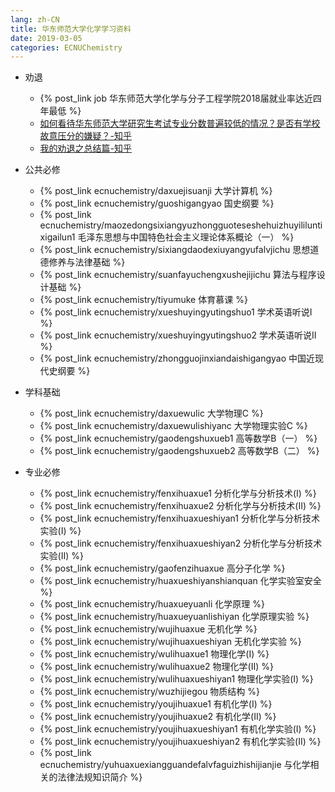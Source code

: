 ```yaml
---
lang: zh-CN
title: 华东师范大学化学学习资料
date: 2019-03-05
categories: ECNUChemistry
---
```

* 劝退
    * {% post_link job 华东师范大学化学与分子工程学院2018届就业率达近四年最低 %}
    * [如何看待华东师范大学研究生考试专业分数普遍较低的情况？是否有学校故意压分的嫌疑？-知乎](https://www.zhihu.com/question/312447813)
    * [我的劝退之总结篇-知乎](https://zhuanlan.zhihu.com/p/56874296)

* 公共必修

    * {% post_link ecnuchemistry/daxuejisuanji 大学计算机 %}
    * {% post_link ecnuchemistry/guoshigangyao 国史纲要 %}
    * {% post_link ecnuchemistry/maozedongsixiangyuzhongguoteseshehuizhuyililuntixigailun1 毛泽东思想与中国特色社会主义理论体系概论（一） %}
    * {% post_link ecnuchemistry/sixiangdaodexiuyangyufalvjichu 思想道德修养与法律基础 %}
    * {% post_link ecnuchemistry/suanfayuchengxushejijichu 算法与程序设计基础 %}
    * {% post_link ecnuchemistry/tiyumuke 体育慕课 %}
    * {% post_link ecnuchemistry/xueshuyingyutingshuo1 学术英语听说I %}
    * {% post_link ecnuchemistry/xueshuyingyutingshuo2 学术英语听说II %}
    * {% post_link ecnuchemistry/zhongguojinxiandaishigangyao 中国近现代史纲要 %}

* 学科基础
    * {% post_link ecnuchemistry/daxuewulic 大学物理C %}
    * {% post_link ecnuchemistry/daxuewulishiyanc 大学物理实验C %}
    * {% post_link ecnuchemistry/gaodengshuxueb1 高等数学B（一） %}
    * {% post_link ecnuchemistry/gaodengshuxueb2 高等数学B（二） %}


* 专业必修
    * {% post_link ecnuchemistry/fenxihuaxue1 分析化学与分析技术(I) %}
    * {% post_link ecnuchemistry/fenxihuaxue2 分析化学与分析技术(II) %}
    * {% post_link ecnuchemistry/fenxihuaxueshiyan1 分析化学与分析技术实验(I) %}
    * {% post_link ecnuchemistry/fenxihuaxueshiyan2 分析化学与分析技术实验(II) %}
    * {% post_link ecnuchemistry/gaofenzihuaxue 高分子化学 %}
    * {% post_link ecnuchemistry/huaxueshiyanshianquan 化学实验室安全 %}
    * {% post_link ecnuchemistry/huaxueyuanli 化学原理 %}
    * {% post_link ecnuchemistry/huaxueyuanlishiyan 化学原理实验 %}
    * {% post_link ecnuchemistry/wujihuaxue 无机化学 %}
    * {% post_link ecnuchemistry/wujihuaxueshiyan 无机化学实验 %}
    * {% post_link ecnuchemistry/wulihuaxue1 物理化学(I) %}
    * {% post_link ecnuchemistry/wulihuaxue2 物理化学(II) %}
    * {% post_link ecnuchemistry/wulihuaxueshiyan1 物理化学实验(I) %}
    * {% post_link ecnuchemistry/wuzhijiegou 物质结构 %}
    * {% post_link ecnuchemistry/youjihuaxue1 有机化学(I) %}
    * {% post_link ecnuchemistry/youjihuaxue2 有机化学(II) %}
    * {% post_link ecnuchemistry/youjihuaxueshiyan1 有机化学实验(I) %}
    * {% post_link ecnuchemistry/youjihuaxueshiyan2 有机化学实验(II) %}
    * {% post_link ecnuchemistry/yuhuaxuexiangguandefalvfaguizhishijianjie 与化学相关的法律法规知识简介 %}